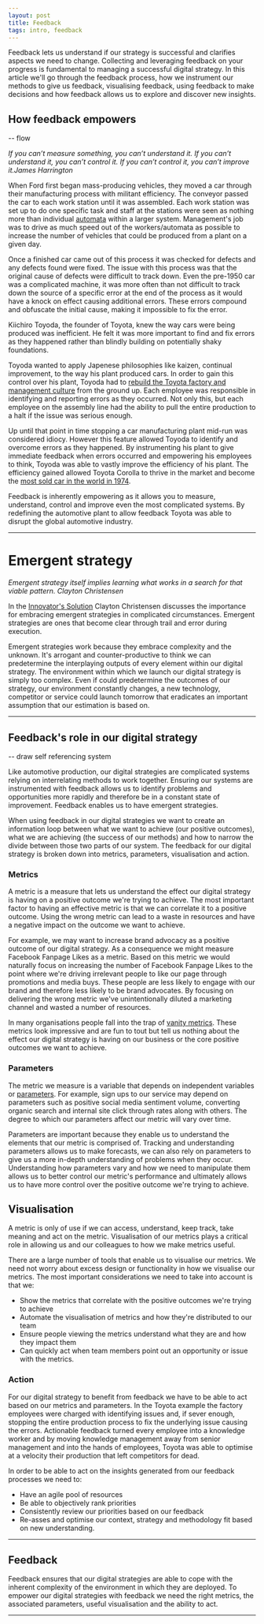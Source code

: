 ```yaml
---
layout: post
title: Feedback
tags: intro, feedback
---
```


Feedback lets us understand if our strategy is successful and clarifies aspects we need to change. Collecting and leveraging feedback on your progress is fundamental to managing a successful digital strategy. In this article we'll go through the feedback process, how we instrument our methods to give us feedback, visualising feedback, using feedback to make decisions and how feedback allows us to explore and discover new insights.

## How feedback empowers

-- flow

<cite>If you can’t measure something, you can’t understand it. If you can’t understand it, you can’t control it. If you can’t control it, you can’t improve it.<span class='reference'>James Harrington</span> </cite>

When Ford first began mass-producing vehicles, they moved a car through their manufacturing process with militant efficiency. The conveyor passed the car to each work station until it was assembled. Each work station was set up to do one specific task and staff at the stations were seen as nothing more than individual [automata][automata] within a larger system. Management's job was to drive as much speed out of the workers/automata as possible to increase the number of vehicles that could be produced from a plant on a given day.

Once a finished car came out of this process it was checked for defects and any defects found were fixed. The issue with this process was that the original cause of defects were difficult to track down. Even the pre-1950 car was a complicated machine, it was more often than not difficult to track down the source of a specific error at the end of the process as it would have a knock on effect causing additional errors. These errors compound and obfuscate the initial cause, making it impossible to fix the error.

Kiichiro Toyoda, the founder of Toyota, knew the way cars were being produced was inefficient. He felt it was more important to find and fix errors as they happened rather than blindly building on potentially shaky foundations.

Toyoda wanted to apply Japenese philosophies like kaizen, continual improvement, to the way his plant produced cars. In order to gain this control over his plant, Toyoda had to [rebuild the Toyota factory and management culture][toyota-way] from the ground up. Each employee was responsible in identifying and reporting errors as they occurred. Not only this, but each employee on the assembly line had the ability to pull the entire production to a halt if the issue was serious enough.

Up until that point in time stopping a car manufacturing plant mid-run was considered idiocy. However this feature allowed Toyoda to identify and overcome errors as they happened. By instrumenting his plant to give immediate feedback when errors occurred and empowering his employees to think, Toyoda was able to vastly improve the efficiency of his plant. The efficiency gained allowed Toyota Corolla to thrive in the market and become the [most sold car in the world in 1974][corolla]. 

Feedback is inherently empowering as it allows you to measure, understand, control and improve even the most complicated systems. By redefining the automotive plant to allow feedback Toyota was able to disrupt the global automotive industry.

***

# Emergent strategy

<cite>Emergent strategy itself implies learning what works in a search for that viable pattern. <span class='reference'>Clayton Christensen</span></cite>

In the [Innovator's Solution][innovators-solution] Clayton Christensen discusses the importance for embracing emergent strategies in complicated circumstances. Emergent strategies are ones that become clear through trail and error during execution.

Emergent strategies work because they embrace complexity and the unknown. It's arrogant and counter-productive to think we can predetermine the interplaying outputs of every element within our digital strategy. The environment within which we launch our digital strategy is simply too complex. Even if could predetermine the outcomes of our strategy, our environment constantly changes, a new technology, competitor or service could launch tomorrow that eradicates an important assumption that our estimation is based on.

***

## Feedback's role in our digital strategy

-- draw self referencing system

Like automotive production, our digital strategies are complicated systems relying on interrelating methods to work together. Ensuring our systems are instrumented with feedback allows us to identify problems and opportunities more rapidly and therefore be in a constant state of improvement. Feedback enables us to have emergent strategies.

When using feedback in our digital strategies we want to create an information loop between what we want to achieve (our positive outcomes), what we are achieving (the success of our methods) and how to narrow the divide between those two parts of our system. The feedback for our digital strategy is broken down into metrics, parameters, visualisation and action.

### Metrics

A metric is a measure that lets us understand the effect our digital strategy is having on a positive outcome we're trying to achieve. The most important factor to having an effective metric is that we can correlate it to a positive outcome. Using the wrong metric can lead to a waste in resources and have a negative impact on the outcome we want to achieve.

For example, we may want to increase brand advocacy as a positive outcome of our digital strategy. As a consequence we might measure Facebook Fanpage Likes as a metric. Based on this metric we would naturally focus on increasing the number of Facebook Fanpage Likes to the point where we're driving irrelevant people to like our page through promotions and media buys. These people are less likely to engage with our brand and therefore less likely to be brand advocates. By focusing on delivering the wrong metric we've unintentionally diluted a marketing channel and wasted a number of resources.

In many organisations people fall into the trap of [vanity metrics][vanity-metric]. These metrics look impressive and are fun to tout but tell us nothing about the effect our digital strategy is having on our business or the core positive outcomes we want to achieve.

### Parameters

The metric we measure is a variable that depends on independent variables or [parameters][parameter]. For example, sign ups to our service may depend on parameters such as positive social media sentiment volume, converting organic search and internal site click through rates along with others. The degree to which our parameters affect our metric will vary over time.

Parameters are important because they enable us to understand the elements that our metric is comprised of. Tracking and understanding parameters allows us to make forecasts, we can also rely on parameters to give us a more in-depth understanding of problems when they occur. Understanding how parameters vary and how we need to manipulate them allows us to better control our metric's performance and ultimately allows us to have more control over the positive outcome we're trying to achieve.

## Visualisation

A metric is only of use if we can access, understand, keep track, take meaning and act on the metric. Visualisation of our metrics plays a critical role in allowing us and our colleagues to how we make metrics useful.

There are a large number of tools that enable us to visualise our metrics. We need not worry about excess design or functionality in how we visualise our metrics. The most important considerations we need to take into account is that we:

* Show the metrics that correlate with the positive outcomes we're trying to achieve
* Automate the visualisation of metrics and how they're distributed to our team
* Ensure people viewing the metrics understand what they are and how they impact them
* Can quickly act when team members point out an opportunity or issue with the metrics.

### Action

For our digital strategy to benefit from feedback we have to be able to act based on our metrics and parameters. In the Toyota example the factory employees were charged with identifying issues and, if sever enough, stopping the entire production process to fix the underlying issue causing the errors. Actionable feedback turned every employee into a knowledge worker and by moving knowledge management away from senior management and into the hands of employees, Toyota was able to optimise at a velocity their production that left competitors for dead.

In order to be able to act on the insights generated from our feedback processes we need to:

* Have an agile pool of resources
* Be able to objectively rank priorities
* Consistently review our priorities based on our feedback
* Re-asses and optimise our context, strategy and methodology fit based on new understanding.

***

## Feedback

Feedback ensures that our digital strategies are able to cope with the inherent complexity of the environment in which they are deployed. To empower our digital strategies with feedback we need the right metrics, the associated parameters, useful visualisation and the ability to act.

***

[lean]: http://en.wikipedia.org/wiki/Lean_manufacturing
[automata]: http://en.wikipedia.org/wiki/Automata_theory
[corolla]: http://en.wikipedia.org/wiki/Toyota_Corolla
[toyota-way]: http://www.amazon.com/The-Toyota-Way-Management-Manufacturer/dp/0071392319

[vanity-metric]: http://techcrunch.com/2011/07/30/vanity-metrics/
[parameter]: http://en.wikipedia.org/wiki/Parameter

[innovators-solution]: http://www.amazon.com/Innovators-Solution-Sustaining-Successful-ebook/dp/B004OC07GW/ref=sr_1_2?ie=UTF8&qid=1383124262&sr=8-2&keywords=innovators+strategy
